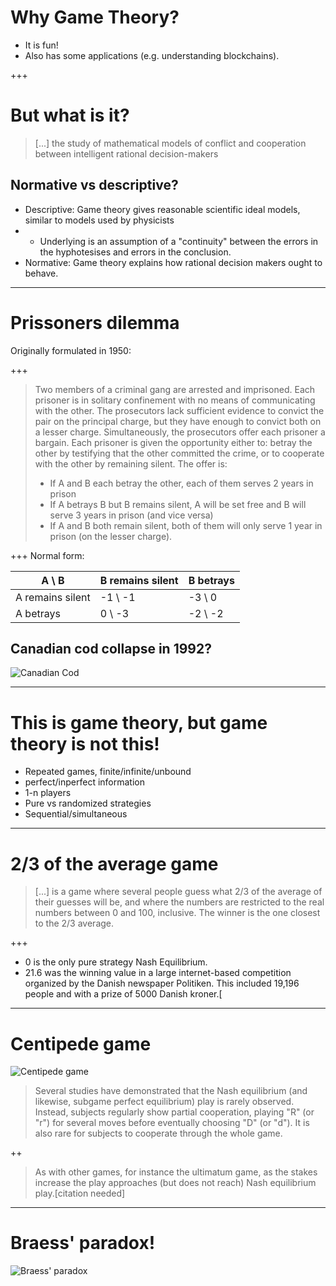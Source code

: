 # Why Game Theory?
* It is fun!
* Also has some applications (e.g. understanding blockchains). 

+++

# But what is it?

> [...] the study of mathematical models of conflict and cooperation between intelligent rational decision-makers

## Normative vs descriptive?

* Descriptive: Game theory gives reasonable scientific ideal models, similar to models used by physicists
*   * Underlying is an assumption of a "continuity" between the errors in the hyphotesises and errors in the conclusion.
* Normative: Game theory explains how rational decision makers ought to behave. 

---

# Prissoners dilemma

Originally formulated in 1950:

+++

> Two members of a criminal gang are arrested and imprisoned. Each prisoner is in solitary confinement with no means of communicating with the other. The prosecutors lack sufficient evidence to convict the pair on the principal charge, but they have enough to convict both on a lesser charge. Simultaneously, the prosecutors offer each prisoner a bargain. Each prisoner is given the opportunity either to: betray the other by testifying that the other committed the crime, or to cooperate with the other by remaining silent. The offer is:
>
> * If A and B each betray the other, each of them serves 2 years in prison
> * If A betrays B but B remains silent, A will be set free and B will serve 3 years in prison (and vice versa)
> * If A and B both remain silent, both of them will only serve 1 year in prison (on the lesser charge).

+++
Normal form:

| A \ B            | B remains silent | B betrays |
|------------------|------------------|-----------|
| A remains silent | -1 \ -1          | -3 \ 0    |
| A betrays        | 0 \ -3           | -2 \ -2   |


## Canadian cod collapse in 1992?

![Canadian Cod](https://upload.wikimedia.org/wikipedia/commons/5/54/Surexploitation_morue_surp%C3%AAcheEn.jpg)

---

# This is game theory, but game theory is not this!


* Repeated games, finite/infinite/unbound
* perfect/inperfect information
* 1-n players
* Pure vs randomized strategies
* Sequential/simultaneous

---

# 2/3 of the average game

> [...] is a game where several people guess what 2/3 of the average of their guesses will be, and where the numbers are restricted to the real numbers between 0 and 100, inclusive. The winner is the one closest to the 2/3 average.

+++ 

* 0 is the only pure strategy Nash Equilibrium.
* 21.6 was the winning value in a large internet-based competition organized by the Danish newspaper Politiken. This included 19,196 people and with a prize of 5000 Danish kroner.[

---

# Centipede game

![Centipede game](https://upload.wikimedia.org/wikipedia/commons/thumb/6/68/Centipede_game.png/800px-Centipede_game.png)


> Several studies have demonstrated that the Nash equilibrium (and likewise, subgame perfect equilibrium) play is rarely observed. Instead, subjects regularly show partial cooperation, playing "R" (or "r") for several moves before eventually choosing "D" (or "d"). It is also rare for subjects to cooperate through the whole game.

++ 

> As with other games, for instance the ultimatum game, as the stakes increase the play approaches (but does not reach) Nash equilibrium play.[citation needed]

---

# Braess' paradox!

![Braess' paradox](https://upload.wikimedia.org/wikipedia/commons/0/01/Braess_paradox_road_example.svg)
